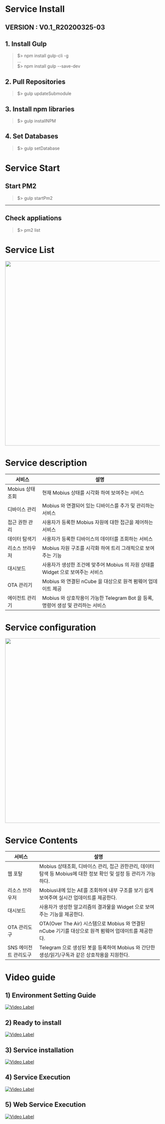 # Service Install
## VERSION : V0.1_R20200325-03

## 1. Install Gulp
>$> npm install gulp-cli -g  
>...  
>$> npm install gulp --save-dev

## 2. Pull Repositories
>$> gulp updateSubmodule

## 3. Install npm libraries
>$> gulp installNPM

## 4. Set Databases
>$> gulp setDatabase



# Service Start

## Start PM2 
>$> gulp startPm2
***

## Check appliations 
>$> pm2 list

#
# Service List
<div align="center">
<img src="http://developers.iotocean.org/wp-content/uploads/2020/04/%E1%84%89%E1%85%B3%E1%84%8F%E1%85%B3%E1%84%85%E1%85%B5%E1%86%AB%E1%84%89%E1%85%A3%E1%86%BA-2020-04-29-%E1%84%8B%E1%85%A9%E1%84%92%E1%85%AE-12.40.23.png" width="600"/>
</div>

# Service description
|서비스|설명|
|------|---|
|Mobius 상태 조회|현재 Mobius 상태를 시각화 하여 보여주는 서비스|
|디바이스 관리|Mobius 와 연결되어 있는 디바이스를 추가 및 관리하는 서비스|
|접근 권한 관리|사용자가 등록한 Mobius 자원에 대한 접근을 제어하는 서비스|
|데이터 탐색기|사용자가 등록한 디바이스의 데이터를 조회하는 서비스|
|리소스 브라우저|Mobius 자원 구조를 시각화 하여 트리 그래픽으로 보여주는 기능|
|대시보드|사용자가 생성한 조건에 맞추어 Mobius 의 자원 상태를 Widget 으로 보여주는 서비스|
|OTA 관리기|Mobius 와 연결된 nCube 을 대상으로 원격 펌웨어 업데이트 제공|
|에이전트 관리기|Mobius 와 상호작용이 가능한 Telegram Bot 을 등록,명령어 생성 및 관리하는 서비스|


# Service configuration
<div align="center">
<img src="http://developers.iotocean.org/wp-content/uploads/2020/04/%E1%84%89%E1%85%B3%E1%84%8F%E1%85%B3%E1%84%85%E1%85%B5%E1%86%AB%E1%84%89%E1%85%A3%E1%86%BA-2020-04-29-%E1%84%8B%E1%85%A9%E1%84%92%E1%85%AE-12.42.45-768x772.png" width="600"/>
</div>

# Service Contents
|서비스|설명|
|------|---|
|웹 포탈|Mobius 상태조회, 디바이스 관리, 접근 권한관리, 데이터 탐색 등 Mobius에 대한 정보 확인 및 설정 등 관리가 가능하다.|
|리소스 브라우저|Mobius내에 있는 AE를 조회하여 내부 구조를 보기 쉽게 보여주며 실시간 업데이트를 제공한다.|
|대시보드|사용자가 생성한 알고리즘의 결과물을 Widget 으로 보여주는 기능을 제공한다.|
|OTA 관리도구|OTA(Over The Air) 시스템으로 Mobius 와 연결된 nCube 기기를 대상으로 원격 펌웨어 업데이트를 제공한다.|
|SNS 에이전트 관리도구|Telegram 으로 생성된 봇을 등록하여 Mobius 와 간단한 생성/읽기/구독과 같은 상호작용을 지원한다.|

#
#
# Video guide
## 1) Environment Setting Guide
[![Video Label](https://img.youtube.com/vi/hfJPOTCCtSI/0.jpg )](https://youtu.be/hfJPOTCCtSI)
## 2) Ready to install
[![Video Label](https://img.youtube.com/vi/anzP9cVx3_A/0.jpg)](https://youtu.be/anzP9cVx3_A)
## 3) Service installation
[![Video Label](https://img.youtube.com/vi/hhTPzspg1Mg/0.jpg )](https://youtu.be/hhTPzspg1Mg)
## 4) Service Execution
[![Video Label](https://img.youtube.com/vi/7Kf2r7fblAY/0.jpg)](https://youtu.be/7Kf2r7fblAY)
## 5) Web Service Execution
[![Video Label](https://img.youtube.com/vi/4cmM5gvC9Kc/0.jpg)](https://youtu.be/4cmM5gvC9Kc)
